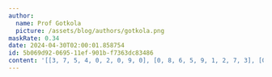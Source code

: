 ```yaml
---
author:
  name: Prof Gotkola
  picture: /assets/blog/authors/gotkola.png
maskRate: 0.34
date: 2024-04-30T02:00:01.858754
id: 5b069d92-0695-11ef-901b-f7363dc83486
content: '[[3, 7, 5, 4, 0, 2, 0, 9, 0], [0, 8, 6, 5, 9, 1, 2, 7, 3], [0, 0, 0, 7, 3, 8, 4, 5, 0], [2, 4, 3, 0, 7, 9, 0, 8, 0], [6, 0, 8, 0, 5, 3, 7, 4, 0], [1, 5, 7, 2, 0, 0, 0, 0, 9], [8, 1, 2, 9, 4, 0, 0, 0, 7], [5, 6, 4, 0, 0, 7, 9, 0, 8], [0, 3, 9, 0, 1, 6, 5, 0, 4]]'
---
```

